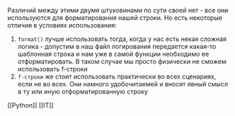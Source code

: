 
Различий между этими двумя штуковинами по сути своей нет - все они используются для форматирования нашей строки. Но есть некоторые отличия в условиях использования:
1) `format()` лучше использовать тогда, когда у нас есть некая сложная логика - допустим в наш файл логирования передается какая-то шаблонная строка и нам уже в самой функции необходимо ее отформатировать. В таком случае мы просто физически не сможем использовать f-строки
2) `f-строки` же стоит использовать практически во всех сценариях, если не во всех. Они намного удобочитаемей и вносят явный смысл в ту или иную отформатированную строку

[[Python]] [[IT]]

